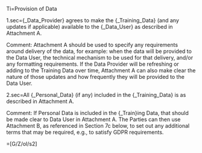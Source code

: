 Ti=Provision of Data

1.sec={_Data_Provider} agrees to make the {_Training_Data} (and any updates if applicable) available to the {_Data_User} as described in Attachment A.

Comment: Attachment A should be used to specify any requirements around delivery of the data, for example: when the data will be provided to the Data User, the technical mechanism to be used for that delivery, and/or any formatting requirements. If the Data Provider will be refreshing or adding to the Training Data over time, Attachment A can also make clear the nature of those updates and how frequently they will be provided to the Data User.

2.sec=All {_Personal_Data} (if any) included in the {_Training_Data} is as described in Attachment A.

Comment: If Personal Data is included in the {_Train}ing Data, that should be made clear to Data User in Attachment A. The Parties can then use Attachment B, as referenced in Section 7c below, to set out any additional terms that may be required, e.g., to satisfy GDPR requirements.

=[G/Z/ol/s2]

